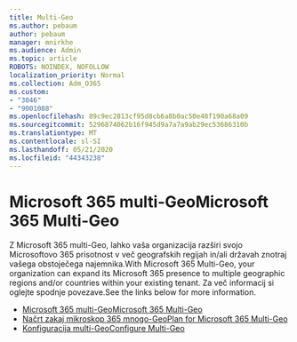 ```yaml
---
title: Multi-Geo
ms.author: pebaum
author: pebaum
manager: mnirkhe
ms.audience: Admin
ms.topic: article
ROBOTS: NOINDEX, NOFOLLOW
localization_priority: Normal
ms.collection: Adm_O365
ms.custom:
- "3046"
- "9001088"
ms.openlocfilehash: 89c9ec2813cf95d8cb6a8b0ac50e48f190a68a09
ms.sourcegitcommit: 5296874062b16f945d9a7a7a9ab29ec53686310b
ms.translationtype: MT
ms.contentlocale: sl-SI
ms.lasthandoff: 05/21/2020
ms.locfileid: "44343238"
---
```

# <a name="microsoft-365-multi-geo"></a><span data-ttu-id="fcf93-102">Microsoft 365 multi-Geo</span><span class="sxs-lookup"><span data-stu-id="fcf93-102">Microsoft 365 Multi-Geo</span></span>

<span data-ttu-id="fcf93-103">Z Microsoft 365 multi-Geo, lahko vaša organizacija razširi svojo Microsoftovo 365 prisotnost v več geografskih regijah in/ali državah znotraj vašega obstoječega najemnika.</span><span class="sxs-lookup"><span data-stu-id="fcf93-103">With Microsoft 365 Multi-Geo, your organization can expand its Microsoft 365 presence to multiple geographic regions and/or countries within your existing tenant.</span></span> <span data-ttu-id="fcf93-104">Za več informacij si oglejte spodnje povezave.</span><span class="sxs-lookup"><span data-stu-id="fcf93-104">See the links below for more information.</span></span>

- [<span data-ttu-id="fcf93-105">Microsoft 365 multi-Geo</span><span class="sxs-lookup"><span data-stu-id="fcf93-105">Microsoft 365 Multi-Geo</span></span>](https://docs.microsoft.com/office365/enterprise/office-365-multi-geo)
- [<span data-ttu-id="fcf93-106">Načrt zakaj mikroskop 365 mnogo-Geo</span><span class="sxs-lookup"><span data-stu-id="fcf93-106">Plan for Microsoft 365 Multi-Geo</span></span>](https://docs.microsoft.com/office365/enterprise/plan-for-multi-geo)
- [<span data-ttu-id="fcf93-107">Konfiguracija multi-Geo</span><span class="sxs-lookup"><span data-stu-id="fcf93-107">Configure Multi-Geo</span></span>](https://docs.microsoft.com/office365/enterprise/multi-geo-tenant-configuration)
